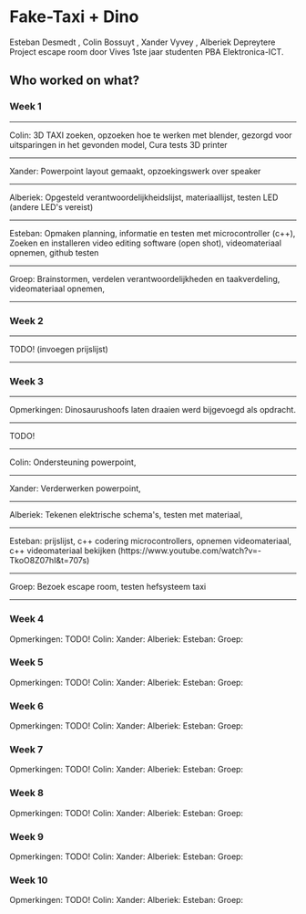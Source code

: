 # Fake-Taxi + Dino
Esteban Desmedt , Colin Bossuyt , Xander Vyvey , Alberiek Depreytere  Project escape room door Vives 1ste jaar studenten PBA Elektronica-ICT.

<h2> Who worked on what? </h2>

<h3>Week 1</h3>
<hr>
Colin:
3D TAXI zoeken, opzoeken hoe te werken met blender, gezorgd voor uitsparingen in het gevonden model, Cura tests 3D printer
<hr>
Xander:
Powerpoint layout gemaakt, opzoekingswerk over speaker
<hr>
Alberiek: 
Opgesteld verantwoordelijkheidslijst, materiaallijst, testen LED (andere LED's vereist)
<hr>
Esteban: 
Opmaken planning, informatie en testen met microcontroller (c++), Zoeken en installeren video editing software (open shot), videomateriaal opnemen, github testen
<hr>
Groep:
Brainstormen, verdelen verantwoordelijkheden en taakverdeling, videomateriaal opnemen, 
<hr>

<h3>Week 2</h3>
<hr>
TODO! (invoegen prijslijst)
<hr>

<h3>Week 3</h3>
<hr>
Opmerkingen: Dinosaurushoofs laten draaien werd bijgevoegd als opdracht. 
<hr>
TODO!
<hr>
Colin: Ondersteuning powerpoint, 
<hr>
Xander: Verderwerken powerpoint,
<hr>
Alberiek: Tekenen elektrische schema's, testen met materiaal, 
<hr>
Esteban: prijslijst, c++ codering microcontrollers, opnemen videomateriaal, c++ videomateriaal bekijken (https://www.youtube.com/watch?v=-TkoO8Z07hI&t=707s)
<hr>
Groep: Bezoek escape room, testen hefsysteem taxi
<hr>
<h3>Week 4</h3>
Opmerkingen: 
TODO!
Colin: 
Xander: 
Alberiek: 
Esteban: 
Groep: 

<h3>Week 5</h3>
Opmerkingen: 
TODO!
Colin: 
Xander: 
Alberiek: 
Esteban: 
Groep: 

<h3>Week 6</h3>
Opmerkingen: 
TODO!
Colin: 
Xander: 
Alberiek: 
Esteban: 
Groep: 

<h3>Week 7</h3>
Opmerkingen: 
TODO!
Colin: 
Xander: 
Alberiek: 
Esteban: 
Groep: 

<h3>Week 8</h3>
Opmerkingen: 
TODO!
Colin: 
Xander: 
Alberiek: 
Esteban: 
Groep: 

<h3>Week 9</h3>
Opmerkingen: 
TODO!
Colin: 
Xander: 
Alberiek: 
Esteban: 
Groep: 

<h3>Week 10</h3>
Opmerkingen: 
TODO!
Colin: 
Xander: 
Alberiek: 
Esteban: 
Groep: 
